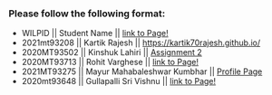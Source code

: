 ### Please follow the following format: ###
* WILPID ||     Student Name ||        [link to Page!](http://google.com)
* 2021mt93208   ||  Kartik Rajesh   ||  https://kartik70rajesh.github.io/
* 2020MT93502 || Kinshuk Lahiri || [Assignment 2](https://kinshuk-2020mt93502.github.io/)
* 2020MT93713 || Rohit Varghese || [link to Page!](https://rohitvarghese96.github.io/)
* 2021MT93275 || Mayur Mahabaleshwar Kumbhar || [Profile Page](https://themayurkumbhar.github.io/)
* 2020mt93648 ||     Gullapalli Sri Vishnu ||        [link to Page!](https://srivishnu-g.github.io/)

